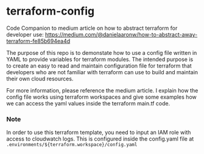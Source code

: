 # terraform-config
Code Companion to medium article on how to abstract terraform for developer use: https://medium.com/@danielaaronw/how-to-abstract-away-terraform-fe85b694ea4d

The purpose of this repo is to demonstate how to use a config file written in YAML to provide variables for terraform modules. The intended purpose is to create an easy to read and maintain configuration file for terraform that developers who are not familiar with terraform can use to build and maintain their own cloud resources.

For more information, please reference the medium article. I explain how the config file works using terraform workspaces and give some examples how we can access the yaml values inside the terraform main.tf code.


### Note
In order to use this terraform template, you need to input an IAM role with access to cloudwatch logs.
This is configured inside the config.yaml file at `.environments/${terraform.workspace}/config.yaml`
